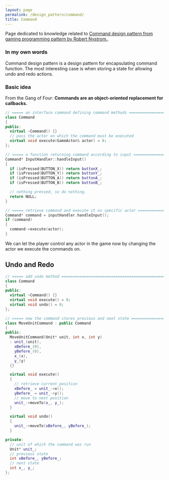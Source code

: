 ```yaml
---
layout: page
permalink: /design_pattern/command/
title: Command
---
```


Page dedicated to knowledge related to [Command design pattern from gaming programming pattern by Robert Nystrom.](https://gameprogrammingpatterns.com/command.html).

### In my own words
Command design pattern is a design pattern for encapsulating command function. The most interesting case is when storing a state for allowing undo and redo actions.

### Basic idea
From the Gang of Four: **Commands are an object-oriented replacement for callbacks.**

```cpp
// ===== an interface command defining command methods ========================
class Command
{
public:
  virtual ~Command() {}
  // pass the actor on which the command must be executed
  virtual void execute(GameActor& actor) = 0;
};

// ===== a function returning command according to input ======================
Command* InputHandler::handleInput()
{
  if (isPressed(BUTTON_X)) return buttonX_;
  if (isPressed(BUTTON_Y)) return buttonY_;
  if (isPressed(BUTTON_A)) return buttonA_;
  if (isPressed(BUTTON_B)) return buttonB_;

  // nothing pressed, so do nothing.
  return NULL;
}

// ===== retrieve command and execute it on specific actor ====================
Command* command = inputHandler.handleInput();
if (command)
{
  command->execute(actor);
}
```

We can let the player control any actor in the game now by changing the actor we execute the commands on.

## Undo and Redo
```cpp
// ===== add undo method ======================================================
class Command
{
public:
  virtual ~Command() {}
  virtual void execute() = 0;
  virtual void undo() = 0;
};

// ===== now the command stores previous and next state =======================
class MoveUnitCommand : public Command
{
public:
  MoveUnitCommand(Unit* unit, int x, int y)
  : unit_(unit),
    xBefore_(0),
    yBefore_(0),
    x_(x),
    y_(y)
  {}

  virtual void execute()
  {
    // retrieve current position
    xBefore_ = unit_->x();
    yBefore_ = unit_->y();
    // move to next position
    unit_->moveTo(x_, y_);
  }

  virtual void undo()
  {
    unit_->moveTo(xBefore_, yBefore_);
  }

private:
  // unit of which the command was run
  Unit* unit_;
  // previous state
  int xBefore_, yBefore_;
  // next state
  int x_, y_;
};
```

